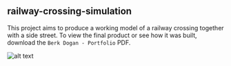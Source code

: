 ## railway-crossing-simulation

This project aims to produce a working model of a railway crossing together with a
side street. To view the final product or see how it was built, download the `Berk Dogan - Portfolio` PDF.

![alt text](https://raw.githubusercontent.com/bkdogan/railway-crossing-simulation/master/schematic.jpg)
